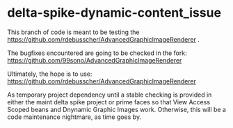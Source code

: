 # delta-spike-dynamic-content_issue

This branch of code is meant to be testing the  https://github.com/rdebusscher/AdvancedGraphicImageRenderer .

The bugfixes encountered are going to be checked in the fork: https://github.com/99sono/AdvancedGraphicImageRenderer 


Ultimately, the hope is to use:
https://github.com/rdebusscher/AdvancedGraphicImageRenderer

As temporary project dependency until a stable checking is provided in either the maint delta spike project or prime faces so that View Access Scoped beans and Dnynamic Graphic Images work.
Otherwise, this will be a code maintenance nightmare, as time goes by.
